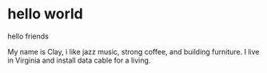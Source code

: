 # hello world

hello friends

My name is Clay, i like jazz music, strong coffee, and building furniture. 
I live in Virginia and install data cable for a living.

